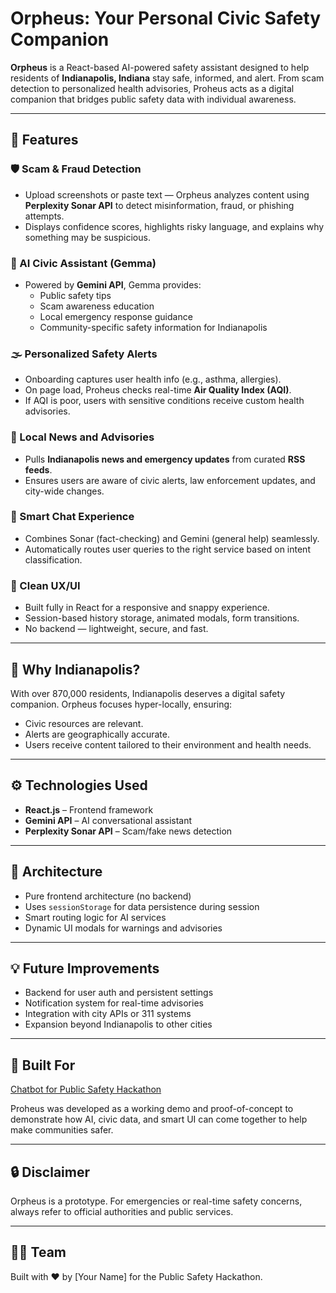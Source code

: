 # Orpheus: Your Personal Civic Safety Companion

**Orpheus** is a React-based AI-powered safety assistant designed to help residents of **Indianapolis, Indiana** stay safe, informed, and alert. From scam detection to personalized health advisories, Proheus acts as a digital companion that bridges public safety data with individual awareness.

---

## 🚀 Features

### 🛡️ Scam & Fraud Detection
- Upload screenshots or paste text — Orpheus analyzes content using **Perplexity Sonar API** to detect misinformation, fraud, or phishing attempts.
- Displays confidence scores, highlights risky language, and explains why something may be suspicious.

### 🧠 AI Civic Assistant (Gemma)
- Powered by **Gemini API**, Gemma provides:
  - Public safety tips
  - Scam awareness education
  - Local emergency response guidance
  - Community-specific safety information for Indianapolis

### 🌫️ Personalized Safety Alerts
- Onboarding captures user health info (e.g., asthma, allergies).
- On page load, Proheus checks real-time **Air Quality Index (AQI)**.
- If AQI is poor, users with sensitive conditions receive custom health advisories.

### 📰 Local News and Advisories
- Pulls **Indianapolis news and emergency updates** from curated **RSS feeds**.
- Ensures users are aware of civic alerts, law enforcement updates, and city-wide changes.

### 💬 Smart Chat Experience
- Combines Sonar (fact-checking) and Gemini (general help) seamlessly.
- Automatically routes user queries to the right service based on intent classification.

### 🎨 Clean UX/UI
- Built fully in React for a responsive and snappy experience.
- Session-based history storage, animated modals, form transitions.
- No backend — lightweight, secure, and fast.

---

## 📍 Why Indianapolis?
With over 870,000 residents, Indianapolis deserves a digital safety companion. Orpheus focuses hyper-locally, ensuring:
- Civic resources are relevant.
- Alerts are geographically accurate.
- Users receive content tailored to their environment and health needs.

---

## ⚙️ Technologies Used
- **React.js** – Frontend framework
- **Gemini API** – AI conversational assistant
- **Perplexity Sonar API** – Scam/fake news detection

---

## 🧠 Architecture
- Pure frontend architecture (no backend)
- Uses `sessionStorage` for data persistence during session
- Smart routing logic for AI services
- Dynamic UI modals for warnings and advisories

---

## 💡 Future Improvements
- Backend for user auth and persistent settings
- Notification system for real-time advisories
- Integration with city APIs or 311 systems
- Expansion beyond Indianapolis to other cities

---

## 🙌 Built For
[Chatbot for Public Safety Hackathon](https://chatbot-for-public-safety.devpost.com/)

Proheus was developed as a working demo and proof-of-concept to demonstrate how AI, civic data, and smart UI can come together to help make communities safer.

---


## 🔒 Disclaimer
Orpheus is a prototype. For emergencies or real-time safety concerns, always refer to official authorities and public services.

---

## 🧑‍💻 Team
Built with ❤️ by [Your Name] for the Public Safety Hackathon.
